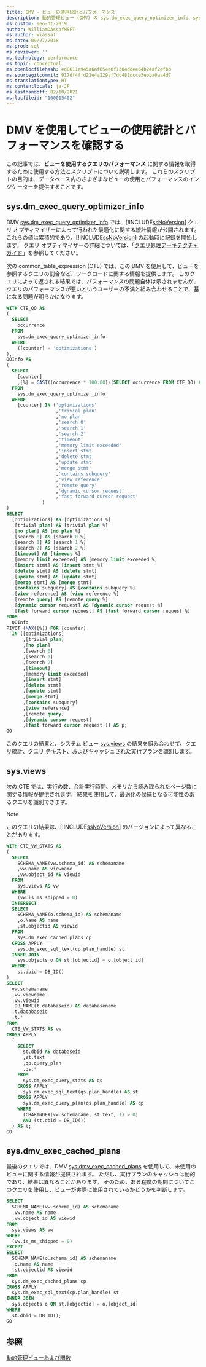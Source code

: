 ```yaml
---
title: DMV - ビューの使用統計とパフォーマンス
description: 動的管理ビュー (DMV) の sys.dm_exec_query_optimizer_info、sys.views、および sys.dmv_exec_cached_plans を使用して、SQL クエリのパフォーマンス統計情報を取得する方法について説明します。
ms.custom: seo-dt-2019
author: WilliamDAssafMSFT
ms.author: wiassaf
ms.date: 09/27/2018
ms.prod: sql
ms.reviewer: ''
ms.technology: performance
ms.topic: conceptual
ms.openlocfilehash: ed8611e945a6af654a0f1304ddee64b24af2efbb
ms.sourcegitcommit: 917df4ffd22e4a229af7dc481dcce3ebba0aa4d7
ms.translationtype: HT
ms.contentlocale: ja-JP
ms.lasthandoff: 02/10/2021
ms.locfileid: "100015402"
---
```

# <a name="use-dmvs-to-determine-usage-statistics-and-performance-of-views"></a>DMV を使用してビューの使用統計とパフォーマンスを確認する
この記事では、**ビューを使用するクエリのパフォーマンス** に関する情報を取得するために使用する方法とスクリプトについて説明します。 これらのスクリプトの目的は、データベース内のさまざまなビューの使用とパフォーマンスのインジケーターを提供することです。 

## <a name="sysdm_exec_query_optimizer_info"></a>sys.dm_exec_query_optimizer_info
DMV [sys.dm_exec_query_optimizer_info](../../relational-databases/system-dynamic-management-views/sys-dm-exec-query-optimizer-info-transact-sql.md) では、[!INCLUDE[ssNoVersion](../../includes/ssnoversion-md.md)] クエリ オプティマイザーによって行われた最適化に関する統計情報が公開されます。 これらの値は累積的であり、[!INCLUDE[ssNoVersion](../../includes/ssnoversion-md.md)] の起動時に記録を開始します。 クエリ オプティマイザーの詳細については、「[クエリ処理アーキテクチャ ガイド](../../relational-databases/query-processing-architecture-guide.md)」を参照してください。   

次の common_table_expression (CTE) では、この DMV を使用して、ビューを参照するクエリの割合など、ワークロードに関する情報を提供します。 このクエリによって返される結果では、パフォーマンスの問題自体は示されませんが、クエリのパフォーマンスが悪いというユーザーの不満と組み合わせることで、基になる問題が明らかになります。 

```sql
WITH CTE_QO AS
(
  SELECT
    occurrence
  FROM
    sys.dm_exec_query_optimizer_info
  WHERE
    ([counter] = 'optimizations')
),
QOInfo AS
(
  SELECT
    [counter]
    ,[%] = CAST((occurrence * 100.00)/(SELECT occurrence FROM CTE_QO) AS DECIMAL(5, 2))
  FROM
    sys.dm_exec_query_optimizer_info
  WHERE
    [counter] IN ('optimizations'
                  ,'trivial plan'
                  ,'no plan'
                  ,'search 0'
                  ,'search 1'
                  ,'search 2'
                  ,'timeout'
                  ,'memory limit exceeded'
                  ,'insert stmt'
                  ,'delete stmt'
                  ,'update stmt'
                  ,'merge stmt'
                  ,'contains subquery'
                  ,'view reference'
                  ,'remote query'
                  ,'dynamic cursor request'
                  ,'fast forward cursor request'
             )
)
SELECT
  [optimizations] AS [optimizations %]
  ,[trivial plan] AS [trivial plan %]
  ,[no plan] AS [no plan %]
  ,[search 0] AS [search 0 %]
  ,[search 1] AS [search 1 %]
  ,[search 2] AS [search 2 %]
  ,[timeout] AS [timeout %]
  ,[memory limit exceeded] AS [memory limit exceeded %]
  ,[insert stmt] AS [insert stmt %]
  ,[delete stmt] AS [delete stmt]
  ,[update stmt] AS [update stmt]
  ,[merge stmt] AS [merge stmt]
  ,[contains subquery] AS [contains subquery %]
  ,[view reference] AS [view reference %]
  ,[remote query] AS [remote query %]
  ,[dynamic cursor request] AS [dynamic cursor request %]
  ,[fast forward cursor request] AS [fast forward cursor request %]
FROM
  QOInfo
PIVOT (MAX([%]) FOR [counter] 
  IN ([optimizations]
      ,[trivial plan]
      ,[no plan]
      ,[search 0]
      ,[search 1]
      ,[search 2]
      ,[timeout]
      ,[memory limit exceeded]
      ,[insert stmt]
      ,[delete stmt]
      ,[update stmt]
      ,[merge stmt]
      ,[contains subquery]
      ,[view reference]
      ,[remote query]
      ,[dynamic cursor request]
      ,[fast forward cursor request])) AS p;
GO
```

このクエリの結果と、システム ビュー [sys.views](../../relational-databases/system-catalog-views/sys-views-transact-sql.md) の結果を組み合わせて、クエリ統計、クエリ テキスト、およびキャッシュされた実行プランを識別します。 

## <a name="sysviews"></a>sys.views
次の CTE では、実行の数、合計実行時間、メモリから読み取られたページ数に関する情報が提供されます。 結果を使用して、最適化の候補となる可能性のあるクエリを識別できます。 
  
> [!NOTE]
> このクエリの結果は、[!INCLUDE[ssNoVersion](../../includes/ssnoversion-md.md)] のバージョンによって異なることがあります。  


```sql
WITH CTE_VW_STATS AS
(
  SELECT
    SCHEMA_NAME(vw.schema_id) AS schemaname
    ,vw.name AS viewname
    ,vw.object_id AS viewid
  FROM
    sys.views AS vw
  WHERE
    (vw.is_ms_shipped = 0)
  INTERSECT
  SELECT
    SCHEMA_NAME(o.schema_id) AS schemaname
    ,o.Name AS name
    ,st.objectid AS viewid
  FROM
    sys.dm_exec_cached_plans cp
  CROSS APPLY
    sys.dm_exec_sql_text(cp.plan_handle) st
  INNER JOIN
    sys.objects o ON st.[objectid] = o.[object_id]
  WHERE
    st.dbid = DB_ID()
)
SELECT
  vw.schemaname
  ,vw.viewname
  ,vw.viewid
  ,DB_NAME(t.databaseid) AS databasename
  ,t.databaseid
  ,t.*
FROM
  CTE_VW_STATS AS vw
CROSS APPLY
  (
    SELECT
      st.dbid AS databaseid
      ,st.text
      ,qp.query_plan
      ,qs.*
    FROM
      sys.dm_exec_query_stats AS qs
    CROSS APPLY
      sys.dm_exec_sql_text(qs.plan_handle) AS st
    CROSS APPLY
      sys.dm_exec_query_plan(qs.plan_handle) AS qp
    WHERE
      (CHARINDEX(vw.schemaname, st.text, 1) > 0)
      AND (st.dbid = DB_ID())
  ) AS t;
GO
```

## <a name="sysdmv_exec_cached_plans"></a>sys.dmv_exec_cached_plans
最後のクエリでは、DMV [sys.dmv_exec_cached_plans](../../relational-databases/system-dynamic-management-views/sys-dm-exec-cached-plans-transact-sql.md) を使用して、未使用のビューに関する情報が提供されます。 ただし、実行プランのキャッシュは動的であり、結果は異なることがあります。 そのため、ある程度の期間についてこのクエリを使用し、ビューが実際に使用されているかどうかを判断します。 

```sql
SELECT
  SCHEMA_NAME(vw.schema_id) AS schemaname
  ,vw.name AS name
  ,vw.object_id AS viewid
FROM
  sys.views AS vw
WHERE
  (vw.is_ms_shipped = 0)
EXCEPT
SELECT
  SCHEMA_NAME(o.schema_id) AS schemaname
  ,o.name AS name
  ,st.objectid AS viewid
FROM
  sys.dm_exec_cached_plans cp
CROSS APPLY
  sys.dm_exec_sql_text(cp.plan_handle) st
INNER JOIN
  sys.objects o ON st.[objectid] = o.[object_id]
WHERE
  st.dbid = DB_ID();
GO
```

## <a name="see-also"></a>参照
[動的管理ビューおよび関数](../../relational-databases/system-dynamic-management-views/system-dynamic-management-views.md) 
